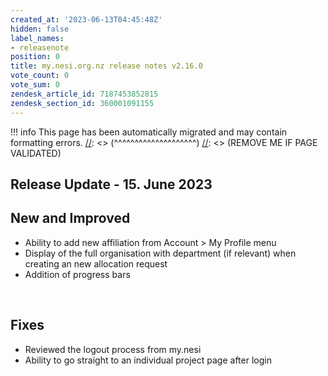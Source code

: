 ```yaml
---
created_at: '2023-06-13T04:45:48Z'
hidden: false
label_names:
- releasenote
position: 0
title: my.nesi.org.nz release notes v2.16.0
vote_count: 0
vote_sum: 0
zendesk_article_id: 7187453852815
zendesk_section_id: 360001091155
---
```



[//]: <> (REMOVE ME IF PAGE VALIDATED)
[//]: <> (vvvvvvvvvvvvvvvvvvvv)
!!! info
    This page has been automatically migrated and may contain formatting errors.
[//]: <> (^^^^^^^^^^^^^^^^^^^^)
[//]: <> (REMOVE ME IF PAGE VALIDATED)
<h2 id="ReleaseNotes-ReleaseUpdate-11.July2019">Release Update - 15. June 2023</h2>
<h2 id="ReleaseNotes-NewandImproved">New and Improved</h2>
<ul>
<li>Ability to add new affiliation from Account &gt; My Profile menu</li>
<li>Display of the full organisation with department (if relevant) when creating an new allocation request</li>
<li>Addition of progress bars</li>
</ul>
<p> </p>
<h2 id="ReleaseNotes-Fixes"><span>Fixes</span></h2>
<ul>
<li>Reviewed the logout process from my.nesi</li>
<li>Ability to go straight to an individual project page after login</li>
</ul>